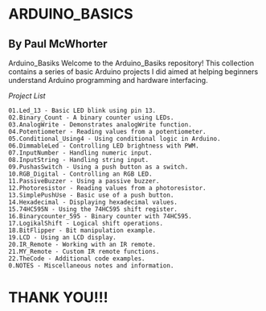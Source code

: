 # ARDUINO_BASICS

## By Paul McWhorter

Arduino_Basiks
Welcome to the Arduino_Basiks repository! This collection contains a series of basic Arduino projects I did aimed at helping beginners understand Arduino programming and hardware interfacing.

_Project List_

```
01.Led_13 - Basic LED blink using pin 13.
02.Binary_Count - A binary counter using LEDs.
03.AnalogWrite - Demonstrates analogWrite function.
04.Potentiometer - Reading values from a potentiometer.
05.Conditional_Using4 - Using conditional logic in Arduino.
06.DimmableLed - Controlling LED brightness with PWM.
07.InputNumber - Handling numeric input.
08.InputString - Handling string input.
09.PushasSwitch - Using a push button as a switch.
10.RGB_Digital - Controlling an RGB LED.
11.PassiveBuzzer - Using a passive buzzer.
12.Photoresistor - Reading values from a photoresistor.
13.SimplePushUse - Basic use of a push button.
14.Hexadecimal - Displaying hexadecimal values.
15.74HC595N - Using the 74HC595 shift register.
16.Binarycounter_595 - Binary counter with 74HC595.
17.LogikalShift - Logical shift operations.
18.BitFlipper - Bit manipulation example.
19.LCD - Using an LCD display.
20.IR_Remote - Working with an IR remote.
21.MY_Remote - Custom IR remote functions.
22.TheCode - Additional code examples.
0.NOTES - Miscellaneous notes and information.
```

# THANK YOU!!!